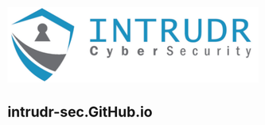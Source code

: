 ![logo](https://github.com/Intrudr-Sec/intrudr-sec.GitHub.io/blob/main/images/intrudr-wide.jpg)
# intrudr-sec.GitHub.io